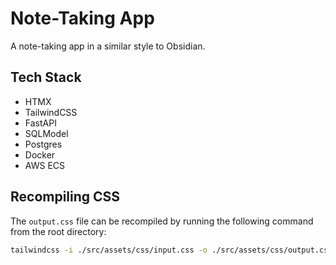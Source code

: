 # Note-Taking App

A note-taking app in a similar style to Obsidian.

## Tech Stack

- HTMX
- TailwindCSS
- FastAPI
- SQLModel
- Postgres
- Docker
- AWS ECS

## Recompiling CSS

The `output.css` file can be recompiled by running the following command from the root directory:

```bash
tailwindcss -i ./src/assets/css/input.css -o ./src/assets/css/output.css --watch
```
